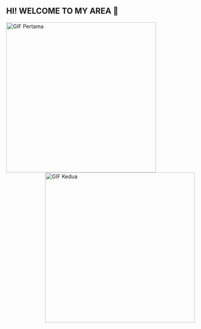 ## HI! WELCOME TO MY AREA 👋

<!--
**zankifath/ZankiFath** is a ✨ _special_ ✨ repository because its `README.md` (this file) appears on your GitHub profile.

Here are some ideas to get you started:

- 🔭 I’m currently working on ...
- 🌱 I’m currently learning ...
- 👯 I’m looking to collaborate on ...
- 🤔 I’m looking for help with ...
- 💬 Ask me about ...
- 📫 How to reach me: ...
- 😄 Pronouns: ...
- ⚡ Fun fact: ...
--> 
<img src="https://media.giphy.com/media/v1.Y2lkPWVjZjA1ZTQ3M3BrYnVndG9qMXRjYjZ4aDNqMm81OHBudXNrczF5eHIybHY3MmJnMyZlcD12MV9naWZzX3JlbGF0ZWQmY3Q9Zw/ZL2iRxhnDwtSE/giphy.gif" alt="GIF Pertama" width="400" align="left">
<img src="https://media.giphy.com/media/v1.Y2lkPWVjZjA1ZTQ3bTlnNm9zZ3dldzc3ZTR2c2pxNmVpdmlkOWYxODJybndscHQycjQ4diZlcD12MV9naWZzX3JlbGF0ZWQmY3Q9Zw/NFYmKdjylUTaE/giphy.gif" alt="GIF Kedua" width="400" align="right">
